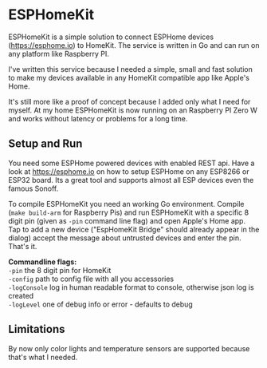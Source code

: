 # ESPHomeKit

ESPHomeKit is a simple solution to connect ESPHome devices (https://esphome.io) to HomeKit.
The service is written in Go and can run on any platform like Raspberry PI.

I've written this service because I needed a simple, small and fast solution to make my devices available in 
any HomeKit compatible app like Apple's Home.

It's still more like a proof of concept because I added only what I need for myself. At my home ESPHomeKit is now running on an Raspberry PI Zero W and works without latency or problems for a long time.

## Setup and Run

You need some ESPHome powered devices with enabled REST api. Have a look at https://esphome.io on
how to setup ESPHome on any ESP8266 or ESP32 board. Its a great tool and supports
almost all ESP devices even the famous Sonoff.

To compile ESPHomeKit you need an working Go environment. 
Compile (`make build-arm` for Raspberry Pis) and run ESPHomeKit with a specific 8 digit pin (given as `-pin` command line flag) and open Apple's Home app. Tap to add a new device ("EspHomeKit Bridge" should already appear in the dialog) accept the message about untrusted devices and enter the pin. That's it.

**Commandline flags:**  
`-pin` the 8 digit pin for HomeKit  
`-config` path to config file with all you accessories  
`-logConsole` log in human readable format to console, otherwise json log is created  
`-logLevel` one of debug info or error - defaults to debug

## Limitations

By now only color lights and temperature sensors are supported because that's what
I needed.
 

